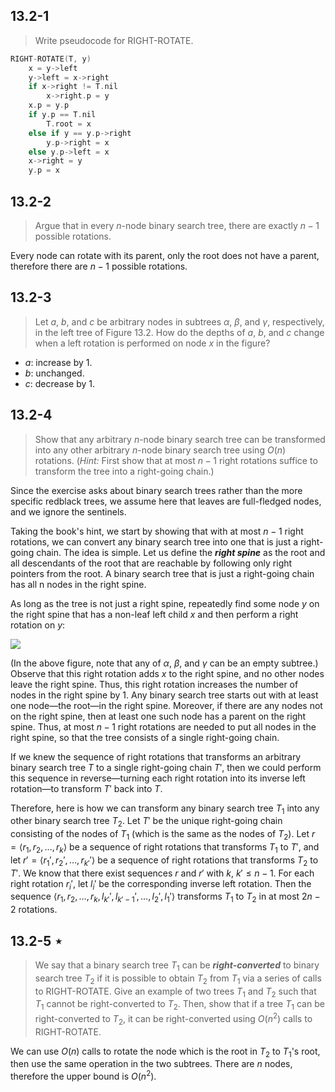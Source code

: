 ## 13.2-1

> Write pseudocode for $\text{RIGHT-ROTATE}$.

```cpp
RIGHT-ROTATE(T, y)
    x = y->left
    y->left = x->right
    if x->right != T.nil
        x->right.p = y
    x.p = y.p
    if y.p == T.nil
        T.root = x
    else if y == y.p->right
        y.p->right = x
    else y.p->left = x
    x->right = y
    y.p = x
```

## 13.2-2

> Argue that in every $n$-node binary search tree, there are exactly $n - 1$ possible rotations.

Every node can rotate with its parent, only the root does not have a parent, therefore there are $n - 1$ possible rotations.

## 13.2-3

> Let $a$, $b$, and $c$ be arbitrary nodes in subtrees $\alpha$, $\beta$, and $\gamma$, respectively, in the left tree of Figure 13.2. How do the depths of $a$, $b$, and $c$ change when a left rotation is performed on node $x$ in the figure?

- $a$: increase by $1$.
- $b$: unchanged.
- $c$: decrease by $1$.

## 13.2-4

> Show that any arbitrary $n$-node binary search tree can be transformed into any other arbitrary $n$-node binary search tree using $O(n)$ rotations. ($\textit{Hint:}$ First show that at most $n - 1$ right rotations suffice to transform the tree into a right-going chain.)

Since the exercise asks about binary search trees rather than the more specific redblack trees, we assume here that leaves are full-fledged nodes, and we ignore the sentinels.

Taking the book's hint, we start by showing that with at most $n - 1$ right rotations, we can convert any binary search tree into one that is just a right-going chain. The idea is simple. Let us define the ***right spine*** as the root and all descendants of the root that are reachable by following only right pointers from the root. A binary search tree that is just a right-going chain has all n nodes in the right spine.

As long as the tree is not just a right spine, repeatedly find some node $y$ on the right spine that has a non-leaf left child $x$ and then perform a right rotation on $y$:

![](https://i.imgur.com/qXe8WKC.png)

(In the above figure, note that any of $\alpha$, $\beta$, and $\gamma$ can be an empty subtree.) Observe that this right rotation adds $x$ to the right spine, and no other nodes leave the right spine. Thus, this right rotation increases the number of nodes in the right spine by $1$. Any binary search tree starts out with at least one node—the root—in the right spine. Moreover, if there are any nodes not on the right spine, then at least one such node has a parent on the right spine. Thus, at most $n - 1$ right rotations are needed to put all nodes in the right spine, so that the tree consists of a single right-going chain.

If we knew the sequence of right rotations that transforms an arbitrary binary search tree $T$ to a single right-going chain $T'$, then we could perform this sequence in reverse—turning each right rotation into its inverse left rotation—to transform $T'$ back into $T$.

Therefore, here is how we can transform any binary search tree $T_1$ into any other binary search tree $T_2$. Let $T'$ be the unique right-going chain consisting of the nodes of $T_1$ (which is the same as the nodes of $T_2$). Let $r = \langle r_1, r_2, \ldots, r_k \rangle$ be a sequence of right rotations that transforms $T_1$ to $T'$, and let $r' = \langle r_1', r_2', \ldots, r_{k'}' \rangle$ be a sequence of right rotations that transforms $T_2$ to $T'$. We know that there exist sequences $r$ and $r'$ with $k$, $k' \le n - 1$. For each right rotation $r_i'$, let $l_i'$ be the corresponding inverse left rotation. Then the sequence $\langle r_1, r_2, \ldots, r_k, l_{k'}', l_{k' - 1}', \ldots, l_2', l_1' \rangle$ transforms $T_1$ to $T_2$ in at most $2n - 2$ rotations.

## 13.2-5 $\star$

> We say that a binary search tree $T_1$ can be ***right-converted*** to binary search tree $T_2$ if it is possible to obtain $T_2$ from $T_1$ via a series of calls to $\text{RIGHT-ROTATE}$. Give an example of two trees $T_1$ and $T_2$ such that $T_1$ cannot be right-converted to $T_2$. Then, show that if a tree $T_1$ can be right-converted to $T_2$, it can be right-converted using $O(n^2)$ calls to $\text{RIGHT-ROTATE}$.

We can use $O(n)$ calls to rotate the node which is the root in $T_2$ to $T_1$'s root, then use the same operation in the two subtrees. There are $n$ nodes, therefore the upper bound is $O(n^2)$.
